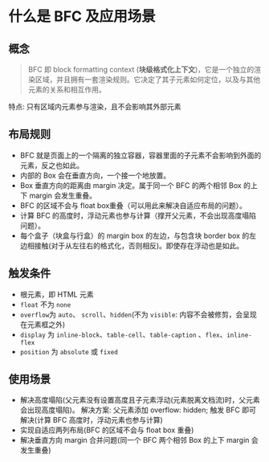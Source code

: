 # 什么是 BFC 及应用场景 
## 概念

> BFC 即 block formatting context (**块级格式化上下文**)，它是一个独立的渲染区域，并且拥有一套渲染规则。它决定了其子元素如何定位，以及与其他元素的关系和相互作用。

特点: 只有区域内元素参与渲染，且不会影响其外部元素

## 布局规则
- BFC 就是页面上的一个隔离的独立容器，容器里面的子元素不会影响到外面的元素，反之也如此。
- 内部的 Box 会在垂直方向，一个接一个地放置。
- Box 垂直方向的距离由 margin 决定。属于同一个 BFC 的两个相邻 Box 的上下 margin 会发生重叠。
- BFC 的区域不会与 float box重叠（可以用此来解决自适应布局的问题）。
- 计算 BFC 的高度时，浮动元素也参与计算（撑开父元素，不会出现高度塌陷问题）。
- 每个盒子（块盒与行盒）的 margin box 的左边，与包含块 border box 的左边相接触(对于从左往右的格式化，否则相反)。即使存在浮动也是如此。

## 触发条件
- 根元素，即 HTML 元素
- `float` 不为 `none`
- `overflow`为 `auto`、 `scroll`、`hidden`(不为 `visible`: 内容不会被修剪，会呈现在元素框之外)
- `display` 为 `inline-block`、`table-cell`、`table-caption` 、`flex`、`inline-flex`
- `position` 为 `absolute` 或 `fixed`

## 使用场景
- 解决高度塌陷(父元素没有设置高度且子元素浮动(元素脱离文档流)时，父元素会出现高度塌陷)。
  解决方案: 父元素添加 overflow: hidden; 触发 BFC 即可解决(计算 BFC 高度时，浮动元素也参与计算)
- 实现自适应两列布局(BFC 的区域不会与 float box 重叠)
- 解决垂直方向 margin 合并问题(同一个 BFC 两个相邻 Box 的上下 margin 会发生重叠)
